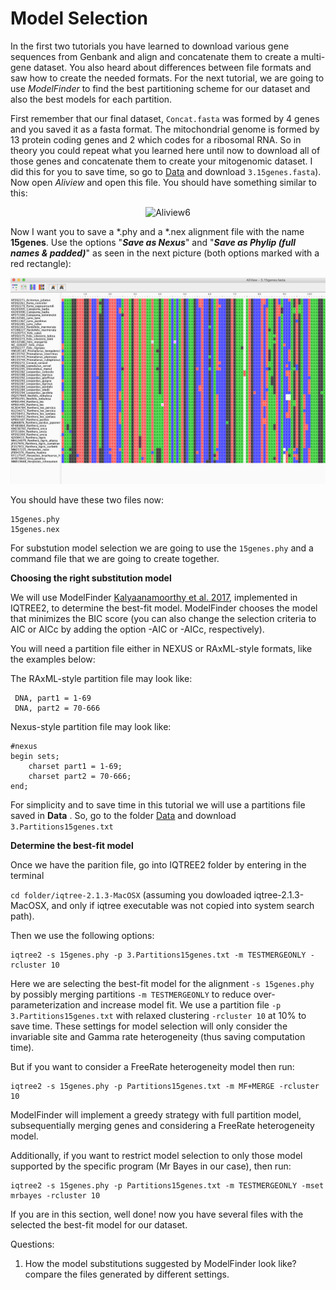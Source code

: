 # **Model Selection**


In the first two tutorials you have learned to download various gene sequences from Genbank and align and concatenate them to create a multi-gene dataset. You also heard about differences between file formats and saw how to create the needed formats. For the next tutorial, we are going to use *ModelFinder* to find the best partitioning scheme for our dataset and also the best models for each partition.

First remember that our final dataset, `Concat.fasta` was formed by 4 genes and you saved it as a fasta format. The mitochondrial genome is formed by 13 protein coding genes and 2 which codes for a ribosomal RNA. So in theory you could repeat what you learned here until now to download all of those genes and concatenate them to create your mitogenomic dataset. I did this for you to save time, so go to [Data](https://github.com/leimurillo/Mol_Phyl_2021/blob/main/Data/) and download `3.15genes.fasta`). Now open *Aliview* and open this file. You should have something similar to this:

<p align="center"><img src="https://github.com/leimurillo/Mol_Phyl_2021/blob/main/Tutorials/3.ModelSelection/Aliview6.png" alt="Aliview6" width="900"></p>

Now I want you to save a \*.phy and a \*.nex alignment file with the name **15genes**. Use the options "***Save as Nexus***" and "***Save as Phylip (full names & padded)***" as seen in the next picture (both options marked with a red rectangle):

<p align="center"><img src="https://github.com/leimurillo/Mol_Phyl_2021/blob/main/Tutorials/3.ModelSelection/Aliview7.png" alt="Aliview7" width="900"></p>

You should have these two files now:

```
15genes.phy
15genes.nex
```

For substution model selection we are going to use the `15genes.phy` and a command file that we are going to create together. 

**Choosing the right substitution model**

We will use ModelFinder [Kalyaanamoorthy et al. 2017](https://www.nature.com/articles/nmeth.4285), implemented in IQTREE2, to determine the best-fit model. ModelFinder chooses the model that minimizes the BIC score (you can also change the selection criteria to AIC or AICc by adding the option -AIC or -AICc, respectively).

You will need a partition file either in NEXUS or RAxML-style formats, like the examples below: 

The RAxML-style partition file may look like:

```
 DNA, part1 = 1-69 
 DNA, part2 = 70-666
```

Nexus-style partition file may look like:

```
#nexus
begin sets;
    charset part1 = 1-69; 
    charset part2 = 70-666;
end;
```

For simplicity and to save time in this tutorial we will use a partitions file saved in **Data** . So, go to the folder [Data](https://github.com/leimurillo/Mol_Phyl_2021/blob/main/Data/) and download `3.Partitions15genes.txt` 

**Determine the best-fit model**

Once we have the parition file, go into IQTREE2 folder by entering in the terminal


``cd folder/iqtree-2.1.3-MacOSX`` (assuming you dowloaded iqtree-2.1.3-MacOSX, and only if iqtree executable was not copied into system search path).


Then we use the following options:

```
iqtree2 -s 15genes.phy -p 3.Partitions15genes.txt -m TESTMERGEONLY -rcluster 10

```

Here we are selecting the best-fit model for the alignment `-s 15genes.phy` by possibly merging partitions `-m TESTMERGEONLY` to reduce over-parameterization and increase model fit. We use a  partition file `-p 3.Partitions15genes.txt` with relaxed clustering `-rcluster 10` at 10% to save time. These settings for model selection will only consider the invariable site and Gamma rate heterogeneity (thus saving computation time).


But if you want to consider a FreeRate heterogeneity model then run:


```
iqtree2 -s 15genes.phy -p Partitions15genes.txt -m MF+MERGE -rcluster 10

```
ModelFinder will implement a greedy strategy with full partition model, subsequentially merging genes and considering a FreeRate heterogeneity model.

Additionally, if you want to restrict model selection to only those model supported by the specific program (Mr Bayes in our case), then run:


```
iqtree2 -s 15genes.phy -p Partitions15genes.txt -m TESTMERGEONLY -mset mrbayes -rcluster 10 

```

If you are in this section, well done! now you have several files with the selected the best-fit model for our dataset.

Questions:

1. How the model substitutions suggested by ModelFinder look like? compare the files generated by different settings.

